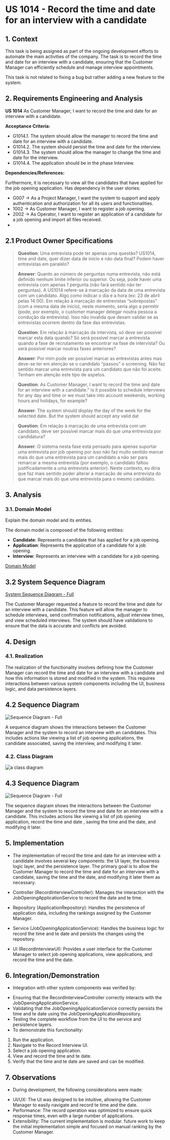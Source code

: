 # US 1014 - Record the time and date for an interview with a candidate

## 1. Context

This task is being assigned as part of the ongoing development efforts to automate the main activities of the company.
The task is to record the time and date for an interview with a candidate, ensuring that the Customer Manager can efficiently schedule and manage interview appointments.

This task is not related to fixing a bug but rather adding a new feature to the system.

## 2. Requirements Engineering and Analysis

**US 1014** As Customer Manager, I want to record the time and date for an interview with a candidate.

**Acceptance Criteria:**

- G1014.1. The system should allow the manager to record the time and date for an interview with a candidate.
- G1014.2. The system should persist the time and date for the interview.
- G1014.3. The system should allow the manager to change the time and date for the interview.
- G1014.4. The application should be in the phase Interview.


**Dependencies/References:**

Furthermore, it is necessary to view all the candidates that have applied for the job opening application.
Has dependency in the user stories:
- G007 -> As a Project Manager, I want the system to support and apply authentication and
  authorization for all its users and functionalities.
- 1002 -> As Customer Manager, I want to register a job opening.
- 2002 -> As Operator, I want to register an application of a candidate for a job opening and
  import all files received.
- 
## 2.1 Product Owner Specifications

> **Question**: Uma entrevista pode ter apenas uma questão? US1014, time and date, quer dizer data de inicio e não data final? Podem haver entrevistas em paralelo?
> 
> **Answer**: Quanto ao número de perguntas numa entrevista, não está definido nenhum limite inferior ou superior. Ou seja, pode haver uma entrevista com apenas 1 pergunta (não fará sentido não ter perguntas). A US1014 refere-se à marcação da data de uma entrevista com um candidato. Algo como indicar o dia e a hora (ex: 23 de abril pelas 14:00). Em relação à marcação de entrevistas “sobrepostas” (com a mesma data de inicio), neste momento, seria algo a permitir (pode, por exemplo, o customer manager delegar noutra pessoa a condução da entrevista). Isso não invalida que devam validar se as entrevistas ocorrem dentro da fase das entrevistas.


> **Question**: Em relação à marcação da intervista, só deve ser possível marcar esta data quando? Só será possível marcar a entrevista quando a fase de recrutamento se encontrar na fase de intervista? Ou será possivel marcar noutras fases anteriores?
>
> **Answer**: Por mim pode ser possível marcar as entrevistas antes mas deve-se ter em atenção se o candidato “passou” o screening. Não faz sentido marcar uma entrevista para um candidato que não foi aceite. Tenham em atenção este tipo de aspetos.


> **Question**: As Customer Manager, I want to record the time and date for an interview with a candidate." Is it possible to schedule interviews for any day and time or we must take into account weekends, working hours and holidays, for example?
> 
> **Answer**: The system should display the day of the week for the selected date. But the system should accept any valid dat


> **Question**: Em relação à marcação de uma entrevista com um candidato, deve ser possível marcar mais do que uma entrevista por candidatura?
> 
> **Answer**: O sistema nesta fase está pensado para apenas suportar uma entrevista por job opening por isso não faz muito sentido marcar mais do que uma entrevista para um candidato a não ser para remarcar a mesma entrevista (por exemplo, o candidato faltou justificadamente a uma entrevista anterior). Neste contexto, eu diria que faz mais sentido poder alterar a marcação de uma entrevista do que marcar mais do que uma entrevista para o mesmo candidato.

## 3. Analysis

### 3.1. Domain Model
Explain the domain model and its entities.

The domain model is composed of the following entities:

- **Candidate**: Represents a candidate that has applied for a job opening.
- **Application**: Represents the application of a candidate for a job opening.
- **Interview**: Represents an interview with a candidate for a job opening.

[Domain Model](C:\Users\Utilizador\Desktop\sem4pi-23-24-2dh3\final\docs\sprintC\1014\svg\1014-domain-model.svg)

## 3.2 System Sequence Diagram

[System Sequence Diagram - Full](C:\Users\Utilizador\Desktop\sem4pi-23-24-2dh3\final\docs\sprintC\1014\svg\1014-system-sequence-diagram-System_Sequence_Diagram__SSD.svg)


The Customer Manager requested a feature to record the time and date for an interview with a candidate.
This feature will allow the manager to schedule interviews, send confirmation notifications, adjust interview times, and view scheduled interviews.
The system should have validations to ensure that the data is accurate and conflicts are avoided.

## 4. Design

### 4.1. Realization

The realization of the functionality involves defining how the Customer Manager can record the time and date for an interview with
a candidate and how this information is stored and modified in the system. This requires interactions between various system components 
including the UI, business logic, and data persistence layers.
## 4.2 Sequence Diagram

![Sequence Diagram - Full](C:\Users\Utilizador\Desktop\sem4pi-23-24-2dh3\final\docs\sprintC\1014\svg\1014-sequence-diagram.svg)

A sequence diagram shows the interactions between the Customer Manager and the system to record an interview with an candidates.
This includes actions like viewing a list of job opening applications, the candidate associated, saving the interview, and modifying it later.

### 4.2. Class Diagram

![a class diagram](C:\Users\Utilizador\Desktop\sem4pi-23-24-2dh3\sem4pi-23-24-2dh3_final\docs\sprintC\1014\svg\1014-class-diagram.svg)

## 4.3 Sequence Diagram

![Sequence Diagram - Full](C:\Users\Utilizador\Desktop\sem4pi-23-24-2dh3\sem4pi-23-24-2dh3_final\docs\sprintC\1014\svg\1014-sequence-diagram.svg)

The sequence diagram shows the interactions between the Customer Manager and the system to  record the time and date for an interview with a candidate.
This includes actions like viewing a list of job opening application, record the time and date , saving the time and the date, and modifying it later.

## 5. Implementation

- The implementation of record the time and date for an interview with a candidate involves several key components: the UI layer,
  the business logic layer, and the persistence layer.
  The primary goal is to allow the Customer Manager to record the time and date for an interview with a candidate, saving the time and the date, and modifying it later
  them as necessary. 

* Controller (RecordInterviewController): Manages the interaction with the JobOpeningApplicationService to record the date and te time.

* Repository (ApplicationRepository): Handles the persistence of application data, including the rankings assigned by the Customer Manager.

* Service (JobOpeningApplicationService): Handles the business logic for record the time and te date and persists the changes using the repository.

* UI (RecordInterviewUI): Provides a user interface for the Customer Manager to select job opening applications, view applications, and record the time and the date.

## 6. Integration/Demonstration

* Integration with other system components was verified by:

- Ensuring that the RecordInterviewController correctly interacts with the JobOpeningApplicationService.
- Validating that the JobOpeningApplicationService correctly persists the time and te date using the JobOpeningApplicationRepository.
- Testing the complete workflow from the UI to the service and persistence layers.
- To demonstrate this functionality:

1) Run the application.
2) Navigate to the Record Interview UI.
3) Select a job opening application.
4) View and record the time and te date.
5) Verify that the time and te date are saved and can be modified.

## 7. Observations

* During development, the following considerations were made:

- UI/UX: The UI was designed to be intuitive, allowing the Customer Manager to easily navigate and record te time and the date.
- Performance: The record operation was optimized to ensure quick response times, even with a large number of applications.
- Extensibility: The current implementation is modular.
future work to keep the initial implementation simple and focused on manual ranking by the Customer Manager.